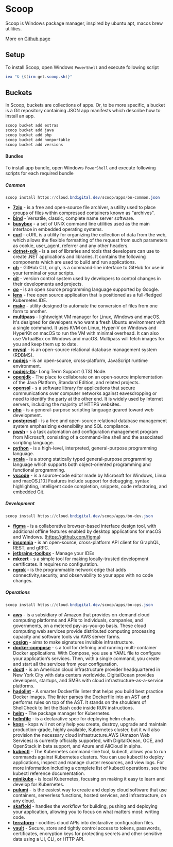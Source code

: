 # Scoop

Scoop is Windows package manager, inspired by ubuntu apt, macos brew utilities.

More on [Github page](https://github.com/ScoopInstaller/Scoop)

## Setup

To install Scoop, open Windows `PowerShell` and execute following script

```powershell
iex "& {$(irm get.scoop.sh)}"
```

## Buckets

In Scoop, buckets are collections of apps. Or, to be more specific, a bucket is a Git repository containing JSON app manifests which describe how to install an app.

```powershell
scoop bucket add extras
scoop bucket add java
scoop bucket add php
scoop bucket add nonportable
scoop bucket add versions
```

#### Bundles

To install app bundle, open Windows `PowerShell` and execute following scripts for each required bundle

##### Common

```powershell
scoop install https://cloud.bndigital.dev/scoop/apps/bn-common.json
```

- [**7zip**](https://www.7-zip.org/) - is a free and open-source file archiver, a utility used to place groups of files within compressed containers known as "archives".
- [**bind**](https://downloads.isc.org/isc/bind9/9.18.6/doc/arm/html/) - Versatile, classic, complete name server software.
- [**busybox**](https://busybox.net/) - a set of UNIX command line utilities used as the main interface in embedded operating systems.
- [**curl**](https://curl.se/download.html) - cURL is a utility for organizing the collection of data from the web, which allows the flexible formatting of the request from such parameters as cookie, user_agent, referrer and any other headers. 
- [**dotnet-sdk**](https://dotnet.microsoft.com/en-us/download) - is a set of libraries and tools that developers can use to create .NET applications and libraries. It contains the following components which are used to build and run applications. 
- [**gh**](https://github.com/cli/cli) - GitHub CLI, or gh, is a command-line interface to GitHub for use in your terminal or your scripts. 
- [**git**](https://github.com/git/git) - version control system used by developers to control changes in their developments and projects. 
- [**go**](https://go.dev/dl/) - is an open source programming language supported by Google. 
- [**lens**](https://k8slens.dev/) -  free open source application that is positioned as a full-fledged Kubernetes IDE. 
- [**make**](http://gnuwin32.sourceforge.net/packages/make.htm) - utility designed to automate the conversion of files from one form to another.
- [**multipass**](https://multipass.run/docs/installing-on-windows) - lightweight VM manager for Linux, Windows and macOS. It's designed for developers who want a fresh Ubuntu environment with a single command. It uses KVM on Linux, Hyper-V on Windows and HyperKit on macOS to run the VM with minimal overhead. It can also use VirtualBox on Windows and macOS. Multipass will fetch images for you and keep them up to date.
- [**mysql**](https://www.mysql.com/downloads/) - is an open-source relational database management system (RDBMS). 
- [**nodejs**](https://nodejs.org/en/download/) - is an open-source, cross-platform, JavaScript runtime environment. 
- [**nodejs-lts**](https://nodejs.org/en/download/)- Long Term Support (LTS) Node.
- [**openjdk**](https://jdk.java.net/18/) - The place to collaborate on an open-source implementation of the Java Platform, Standard Edition, and related projects.
- [**openssl**](https://www.openssl.org/source/) - s a software library for applications that secure communications over computer networks against eavesdropping or need to identify the party at the other end. It is widely used by Internet servers, including the majority of HTTPS websites.
- [**php**](https://www.php.net/downloads.php) - is a general-purpose scripting language geared toward web development. 
- [**postgresql**](https://www.postgresql.org/download/windows/) - is a free and open-source relational database management system emphasizing extensibility and SQL compliance. 
- [**pwsh**](https://docs.microsoft.com/en-us/powershell/scripting/install/installing-powershell-on-windows?view=powershell-7.2) - s a task automation and configuration management program from Microsoft, consisting of a command-line shell and the associated scripting language.
- [**python**](https://www.python.org/downloads/) - is a high-level, interpreted, general-purpose programming language. 
- [**scala**](https://www.scala-lang.org/download/) - is a strong statically typed general-purpose programming language which supports both object-oriented programming and functional programming.
- [**vscode**](vscode) - is a source-code editor made by Microsoft for Windows, Linux and macOS.[10] Features include support for debugging, syntax highlighting, intelligent code completion, snippets, code refactoring, and embedded Git.

##### Development

```powershell
scoop install https://cloud.bndigital.dev/scoop/apps/bn-dev.json
```

- [**figma**](https://figma.en.softonic.com/) - is a collaborative browser-based interface design tool, with additional offline features enabled by desktop applications for macOS and Windows. (https://github.com/figma)
- [**insomnia**](https://insomnia.rest/download) - is an open-source, cross-platform API client for GraphQL, REST, and gRPC. 
- [**jetbrains-toolbox**](https://www.jetbrains.com/toolbox-app/) - Manage your IDEs
- [**mkcert**](https://mkcert.org/) - s a simple tool for making locally-trusted development certificates. It requires no configuration. 
- [**ngrok**](https://ngrok.com/) -  is the programmable network edge that adds connectivity,security, and observability to your apps with no code changes.

##### Operations

```powershell
scoop install https://cloud.bndigital.dev/scoop/apps/bn-ops.json
```

- [**aws**](https://github.com/aws) - is a subsidiary of Amazon that provides on-demand cloud computing platforms and APIs to individuals, companies, and governments, on a metered pay-as-you-go basis. These cloud computing web services provide distributed computing processing capacity and software tools via AWS server farms. 
- [**cosign**](https://github.com/sigstore/cosign) - aims to make signatures invisible infrastructure. 
- [**docker-compose**](https://docs.docker.com/compose/) - s a tool for defining and running multi-container Docker applications. With Compose, you use a YAML file to configure your application’s services. Then, with a single command, you create and start all the services from your configuration. 
- [**doctl**](https://github.com/digitalocean/doctl) - is an American cloud infrastructure provider headquartered in New York City with data centers worldwide. DigitalOcean provides developers, startups, and SMBs with cloud infrastructure-as-a-service platforms. 
- [**hadolint**](https://github.com/hadolint/hadolint) - A smarter Dockerfile linter that helps you build best practice Docker images. The linter parses the Dockerfile into an AST and performs rules on top of the AST. It stands on the shoulders of ShellCheck to lint the Bash code inside RUN instructions.
- [**helm**](https://helm.sh/docs/intro/install/) - The package manager for Kubernetes. 
- [**helmfile**](https://github.com/roboll/helmfile) - is a declarative spec for deploying helm charts.
- [**kops**](https://kops.sigs.k8s.io/getting_started/install/) - kops will not only help you create, destroy, upgrade and maintain production-grade, highly available, Kubernetes cluster, but it will also provision the necessary cloud infrastructure.AWS (Amazon Web Services) is currently officially supported, with DigitalOcean, GCE, and OpenStack in beta support, and Azure and AliCloud in alpha.
- [**kubectl**](https://kubernetes.io/docs/tasks/tools/) - The Kubernetes command-line tool, kubectl, allows you to run commands against Kubernetes clusters. You can use kubectl to deploy applications, inspect and manage cluster resources, and view logs. For more information including a complete list of kubectl operations, see the kubectl reference documentation.
- [**minikube**](https://minikube.sigs.k8s.io/docs/start/) - is local Kubernetes, focusing on making it easy to learn and develop for Kubernetes. 
- [**pulumi**](https://www.pulumi.com/docs/get-started/install/) - is the easiest way to create and deploy cloud software that use containers, serverless functions, hosted services, and infrastructure, on any cloud. 
- [**skaffold**](https://skaffold.dev/docs/install/) - handles the workflow for building, pushing and deploying your application, allowing you to focus on what matters most: writing code. 
- [**terraform**](https://learn.hashicorp.com/tutorials/terraform/install-cli) - codifies cloud APIs into declarative configuration files. 
- [**vault**](https://vault.bndigital.dev/ui/vault/auth?with=github%2F) - Secure, store and tightly control access to tokens, passwords, certificates, encryption keys for protecting secrets and other sensitive data using a UI, CLI, or HTTP API.
